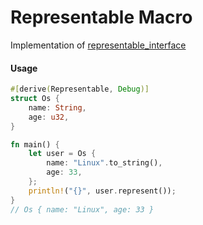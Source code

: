 # Representable Macro

Implementation of [representable_interface](https://github.com/scframework/representable_interface)

#### Usage

```rust
#[derive(Representable, Debug)]
struct Os {
    name: String,
    age: u32,
}

fn main() {
    let user = Os {
        name: "Linux".to_string(),
        age: 33,
    };
    println!("{}", user.represent());
}
// Os { name: "Linux", age: 33 }
```
